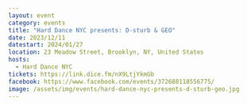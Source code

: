 ```yaml
---
layout: event
category: events
title: "Hard Dance NYC presents: D-sturb & GEO"
date: 2023/12/11
datestart: 2024/01/27
location: 23 Meadow Street, Brooklyn, NY, United States
hosts:
  - Hard Dance NYC
tickets: https://link.dice.fm/nX9LtjYkmGb
facebook: https://www.facebook.com/events/372688118556775/
image: /assets/img/events/hard-dance-nyc-presents-d-sturb-geo.jpg
---
```

